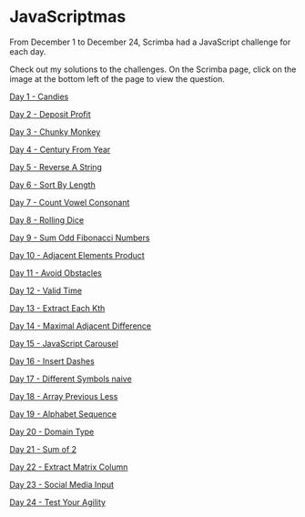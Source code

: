 # JavaScriptmas

From December 1 to December 24, Scrimba had a JavaScript challenge for each day.

Check out my solutions to the challenges. On the Scrimba page, click on the image at the bottom left of the page to view the question.

[Day 1 - Candies](https://scrimba.com/scrim/coae44674878a65cdd0c93859)

[Day 2 - Deposit Profit](https://scrimba.com/scrim/cod5a4b099f05713202022869)

[Day 3 - Chunky Monkey](https://scrimba.com/scrim/co5ca43cd9738382b552032f9)

[Day 4 - Century From Year](https://scrimba.com/scrim/coe664664a1684411919c9ac9)

[Day 5 - Reverse A String](https://scrimba.com/scrim/co39b4f22acf31fe4bbab1a1d)

[Day 6 - Sort By Length](https://scrimba.com/scrim/coe5f4befa91706778e4d1f4b)

[Day 7 - Count Vowel Consonant](https://scrimba.com/scrim/coaa64df5967680afd4394444)

[Day 8 - Rolling Dice]()

[Day 9 - Sum Odd Fibonacci Numbers]()

[Day 10 - Adjacent Elements Product]()

[Day 11 - Avoid Obstacles]()

[Day 12 - Valid Time](https://scrimba.com/scrim/co0c343ec873af20ceb1f24c2)

[Day 13 - Extract Each Kth]()

[Day 14 - Maximal Adjacent Difference](https://scrimba.com/scrim/coa0a489ba836b908f0a11d0f)

[Day 15 - JavaScript Carousel]()

[Day 16 - Insert Dashes](https://scrimba.com/scrim/co3674c6cae0b7bcab5d3a6d0)

[Day 17 - Different Symbols naive]()

[Day 18 - Array Previous Less](https://scrimba.com/scrim/coddd4d49861d09343d4885f0)

[Day 19 - Alphabet Sequence]()

[Day 20 - Domain Type](https://scrimba.com/scrim/coa86479e8f41663fc67740ce)

[Day 21 - Sum of 2]()

[Day 22 - Extract Matrix Column](https://scrimba.com/scrim/cod444dea82240b537a08e8cf)

[Day 23 - Social Media Input]()

[Day 24 - Test Your Agility]()
